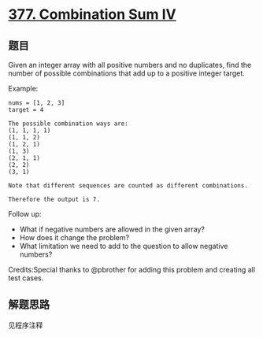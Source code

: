 # [377. Combination Sum IV](https://leetcode.com/problems/combination-sum-iv/)

## 题目

Given an integer array with all positive numbers and no duplicates, find the number of possible combinations that add up to a positive integer target.

Example:

```text
nums = [1, 2, 3]
target = 4

The possible combination ways are:
(1, 1, 1, 1)
(1, 1, 2)
(1, 2, 1)
(1, 3)
(2, 1, 1)
(2, 2)
(3, 1)

Note that different sequences are counted as different combinations.

Therefore the output is 7.
```

Follow up:

- What if negative numbers are allowed in the given array?
- How does it change the problem?
- What limitation we need to add to the question to allow negative numbers?

Credits:Special thanks to @pbrother for adding this problem and creating all test cases.

## 解题思路

见程序注释
